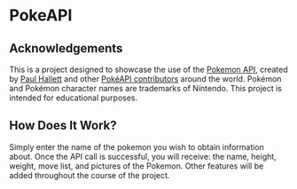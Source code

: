 # PokeAPI

## Acknowledgements
This is a project designed to showcase the use of the [Pokemon API](https://pokeapi.co/), created by [Paul Hallett](https://phalt.github.io/) and other [PokéAPI contributors](https://github.com/PokeAPI/pokeapi#contributing) around the world. Pokémon and Pokémon character names are trademarks of Nintendo. This project is intended for educational purposes.

## How Does It Work?
Simply enter the name of the pokemon you wish to obtain information about. Once the API call is successful, you will receive: the name, height, weight, move list, and pictures of the Pokemon. Other features will be added throughout the course of the project.





